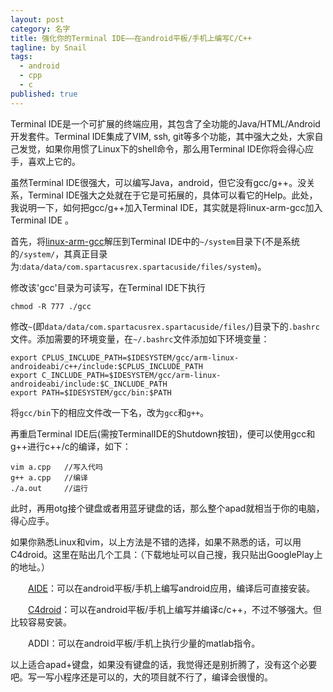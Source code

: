 ```yaml
---
layout: post
category: 名字
title: 强化你的Terminal IDE——在android平板/手机上编写C/C++
tagline: by Snail
tags: 
  - android
  - cpp
  - c
published: true
---
```


Terminal IDE是一个可扩展的终端应用，其包含了全功能的Java/HTML/Android开发套件。Terminal IDE集成了VIM, ssh, git等多个功能，其中强大之处，大家自己发觉，如果你用惯了Linux下的shell命令，那么用Terminal IDE你将会得心应手，喜欢上它的。

<!--more-->

虽然Terminal IDE很强大，可以编写Java，android，但它没有gcc/g++。没关系，Terminal IDE强大之处就在于它是可拓展的，具体可以看它的Help。此处，我说明一下，如何把gcc/g++加入Terminal IDE，其实就是将linux-arm-gcc加入Terminal IDE 。 

首先，将[linux-arm-gcc](http://www.kuaipan.cn/file/id_41572487401570322.htm)解压到Terminal IDE中的`~/system`目录下(不是系统的`/system/`，其真正目录为:`data/data/com.spartacusrex.spartacuside/files/system`)。

修改该'gcc'目录为可读写，在Terminal IDE下执行

	chmod -R 777 ./gcc

修改`~`(即`data/data/com.spartacusrex.spartacuside/files/`)目录下的`.bashrc`文件。添加需要的环境变量，在`~/.bashrc`文件添加如下环境变量：

	export CPLUS_INCLUDE_PATH=$IDESYSTEM/gcc/arm-linux-androideabi/c++/include:$CPLUS_INCLUDE_PATH
	export C_INCLUDE_PATH=$IDESYSTEM/gcc/arm-linux-androideabi/include:$C_INCLUDE_PATH
	export PATH=$IDESYSTEM/gcc/bin:$PATH

将`gcc/bin`下的相应文件改一下名，改为`gcc`和`g++`。

再重启Terminal IDE后(需按TerminalIDE的Shutdown按钮)，便可以使用gcc和g++进行c++/c的编译，如下：

	vim a.cpp   //写入代吗
	g++ a.cpp   //编译
	./a.out     //运行

此时，再用otg接个键盘或者用蓝牙键盘的话，那么整个apad就相当于你的电脑，得心应手。

如果你熟悉Linux和vim，以上方法是不错的选择，如果不熟悉的话，可以用C4droid。这里在贴出几个工具：（下载地址可以自己搜，我只贴出GooglePlay上的地址。）

　　[AIDE](https://play.google.com/store/apps/details?id=com.aide.ui&hl=en)：可以在android平板/手机上编写android应用，编译后可直接安装。

　　[C4droid](https://play.google.com/store/apps/details?id=com.n0n3m4.droidc&hl=en)：可以在android平板/手机上编写并编译c/c++，不过不够强大。但比较容易安装。

　　ADDI：可以在android平板/手机上执行少量的matlab指令。

以上适合apad+键盘，如果没有键盘的话，我觉得还是别折腾了，没有这个必要吧。写一写小程序还是可以的，大的项目就不行了，编译会很慢的。
